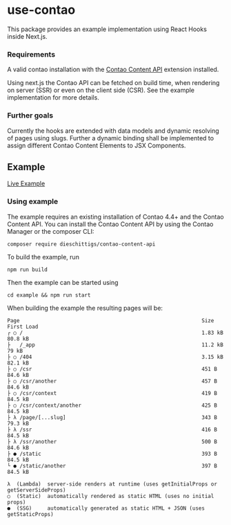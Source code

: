# use-contao
This package provides an example implementation using React Hooks inside Next.js.

### Requirements

A valid contao installation with the  [Contao Content API](https://github.com/DieSchittigs/contao-content-api-bundle) extension installed.

Using next.js the Contao API can be fetched on build time, when rendering on server (SSR) or even on the client side (CSR).
See the example implementation for more details.

### Further goals

Currently the hooks are extended with data models and dynamic resolving of pages using slugs.
Further a dynamic binding shall be implemented to assign different Contao Content Elements to JSX Components.

## Example

[Live Example](https://use-contao.tobiashegemann.now.sh/)

### Using example

The example requires an existing installation of Contao 4.4+ and the Contao Content API.
You can install the Contao Content API by using the Contao Manager or the composer CLI:

    composer require dieschittigs/contao-content-api
    

To build the example, run
    
    npm run build
    
Then the example can be started using

    cd example && npm run start
    

When building the example the resulting pages will be:

    Page                                                           Size     First Load
    ┌ ○ /                                                          1.83 kB     80.8 kB
    ├   /_app                                                      11.2 kB       79 kB
    ├ ○ /404                                                       3.15 kB     82.1 kB
    ├ ○ /csr                                                       451 B       84.6 kB
    ├ ○ /csr/another                                               457 B       84.6 kB
    ├ ○ /csr/context                                               419 B       84.5 kB
    ├ ○ /csr/context/another                                       425 B       84.5 kB
    ├ λ /page/[...slug]                                            343 B       79.3 kB
    ├ λ /ssr                                                       416 B       84.5 kB
    ├ λ /ssr/another                                               500 B       84.6 kB
    ├ ● /static                                                    393 B       84.5 kB
    └ ● /static/another                                            397 B       84.5 kB
    
    λ  (Lambda)  server-side renders at runtime (uses getInitialProps or getServerSideProps)
    ○  (Static)  automatically rendered as static HTML (uses no initial props)
    ●  (SSG)     automatically generated as static HTML + JSON (uses getStaticProps)
